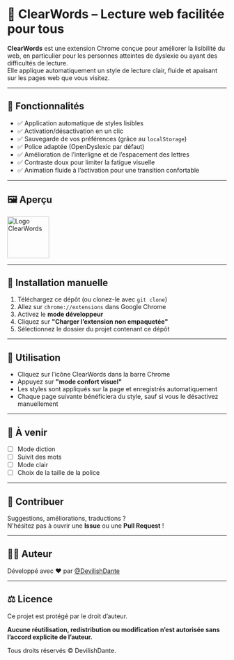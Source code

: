 # 🌟 ClearWords – Lecture web facilitée pour tous

**ClearWords** est une extension Chrome conçue pour améliorer la lisibilité du web, en particulier pour les personnes atteintes de dyslexie ou ayant des difficultés de lecture.  
Elle applique automatiquement un style de lecture clair, fluide et apaisant sur les pages web que vous visitez.

---

## 🧠 Fonctionnalités

- ✅ Application automatique de styles lisibles
- ✅ Activation/désactivation en un clic
- ✅ Sauvegarde de vos préférences (grâce au `localStorage`)
- ✅ Police adaptée (OpenDyslexic par défaut)
- ✅ Amélioration de l’interligne et de l’espacement des lettres
- ✅ Contraste doux pour limiter la fatigue visuelle
- ✅ Animation fluide à l’activation pour une transition confortable

---

## 🖼️ Aperçu

<img src="./assets/icons/ClearWords_128x128.png" width="96" alt="Logo ClearWords">

---

## 🚀 Installation manuelle

1. Téléchargez ce dépôt (ou clonez-le avec `git clone`)
2. Allez sur `chrome://extensions` dans Google Chrome
3. Activez le **mode développeur**
4. Cliquez sur **"Charger l’extension non empaquetée"**
5. Sélectionnez le dossier du projet contenant ce dépôt

---

## 🔘 Utilisation

- Cliquez sur l’icône ClearWords dans la barre Chrome
- Appuyez sur **"mode confort visuel"**
- Les styles sont appliqués sur la page et enregistrés automatiquement
- Chaque page suivante bénéficiera du style, sauf si vous le désactivez manuellement

---

## 🔧 À venir
- [ ] Mode diction
- [ ] Suivit des mots
- [ ] Mode clair
- [ ] Choix de la taille de la police

---

## 🤝 Contribuer

Suggestions, améliorations, traductions ?  
N'hésitez pas à ouvrir une **Issue** ou une **Pull Request** !

---

## 🧑‍💻 Auteur

Développé avec ❤️ par [@DevilishDante](https://github.com/DevilishDante)

---
## ⚖️ Licence

Ce projet est protégé par le droit d’auteur.

**Aucune réutilisation, redistribution ou modification n’est autorisée sans l’accord explicite de l’auteur.**

Tous droits réservés © DevilishDante.

